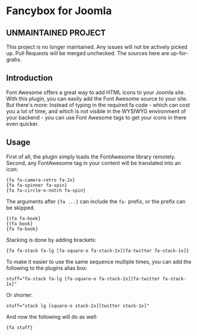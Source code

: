 # Fancybox for Joomla

## UNMAINTAINED PROJECT
This project is no longer maintained. Any issues will not be actively picked up. Pull Requests will be merged unchecked. The sources here are up-for-grabs.

## Introduction
Font Awesome offers a great way to add HTML icons to your Joomla site. With this plugin, you can easily add the Font Awesome source to your site. But there's more: Instead of typing in the required fa code - which can cost you a lot of time, and which is not visible in the WYSIWYG environment of your backend - you can use Font Awesome tags to get your icons in there even quicker.

## Usage
First of all, the plugin simply loads the FontAwesome library remotely. Second, any FontAwesome tag in your content will be translated into an icon:

    {fa fa-camera-retro fa-2x}
    {fa fa-spinner fa-spin}
    {fa fa-circle-o-notch fa-spin}

The arguments after `{fa ...}` can include the `fa-` prefix, or the prefix can be skipped.

    {(fa fa-book}
    {(fa book}
    {fa fa-book}

Stacking is done by adding brackets:

    {fa fa-stack fa-lg [fa-square-o fa-stack-2x][fa-twitter fa-stack-1x]}
    
To make it easier to use the same sequence multiple times, you can add the following to the plugins alias box:

    stuff="fa-stack fa-lg [fa-square-o fa-stack-2x][fa-twitter fa-stack-1x]"

Or shorter:

    stuff="stack lg [square-o stack-2x][twitter stack-1x]"

And now the following will do as well:

    {fa stuff}
